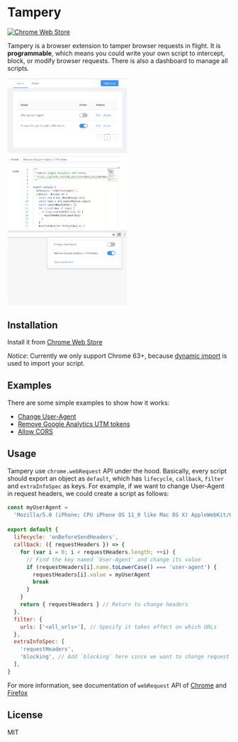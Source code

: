 # Tampery

[![Chrome Web Store](https://img.shields.io/chrome-web-store/v/bipnikifgdamlhpdkkmoaiokbgfkeapl.svg)](https://chrome.google.com/webstore/detail/tampery/bipnikifgdamlhpdkkmoaiokbgfkeapl)

Tampery is a browser extension to tamper browser requests in flight. It is **programmable**, which means you could write your own script to intercept, block, or modify browser requests. There is also a dashboard to manage all scripts.

<img src="assets/dashboard.png" width="270"> <img src="assets/edit.png" width="270"> <img src="assets/popup.png" width="270">

## Installation

Install it from [Chrome Web Store](https://chrome.google.com/webstore/detail/tampery/bipnikifgdamlhpdkkmoaiokbgfkeapl)

_Notice_: Currently we only support Chrome 63+, because [dynamic import](https://developers.google.com/web/updates/2017/11/dynamic-import) is used to import your script.

## Examples

There are some simple examples to show how it works:

- [Change User-Agent](src/examples/change-user-agent.js)
- [Remove Google Analytics UTM tokens](src/examples/remove-google-analytics-utm-tokens.js)
- [Allow CORS](src/examples/allow-cors.js)

## Usage

Tampery use `chrome.webRequest` API under the hood. Basically, every script should export an object as `default`, which has `lifecycle`, `callback`, `filter` and `extraInfoSpec` as keys. For example, if we want to change User-Agent in request headers, we could create a script as follows:

```js
const myUserAgent =
  'Mozilla/5.0 (iPhone; CPU iPhone OS 11_0 like Mac OS X) AppleWebKit/604.1.38 (KHTML, like Gecko) Version/11.0 Mobile/15A372 Safari/604.1'

export default {
  lifecycle: 'onBeforeSendHeaders',
  callback: ({ requestHeaders }) => {
    for (var i = 0; i < requestHeaders.length; ++i) {
      // Find the key named `User-Agent` and change its value
      if (requestHeaders[i].name.toLowerCase() === 'user-agent') {
        requestHeaders[i].value = myUserAgent
        break
      }
    }
    return { requestHeaders } // Return to change headers
  },
  filter: {
    urls: ['<all_urls>'], // Specify it takes effect on which URLs
  },
  extraInfoSpec: [
    'requestHeaders',
    'blocking', // Add `blocking` here since we want to change request headers
  ],
}
```

For more information, see documentation of `webRequest` API of [Chrome](https://developer.chrome.com/extensions/webRequest) and [Firefox](https://developer.mozilla.org/en-US/Add-ons/WebExtensions/API/webRequest)

## License

MIT
